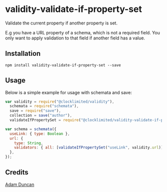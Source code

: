 # validity-validate-if-property-set

Validate the current property if another property is set.

E.g you have a URL property of a schema, which is not a required field.
You only want to apply validation to that field if another field has a value.

## Installation

```
npm install validity-validate-if-property-set --save
```

## Usage

Below is a simple example for usage with schemata and save:

```js
var validity = require("@clocklimited/validity"),
  schemata = require("schemata"),
  save = require("save"),
  collection = save("author"),
  validateIfPropertySet = require("@clocklimited/validity-validate-if-property-set");

var schema = schemata({
  useLink: { type: Boolean },
  url: {
    type: String,
    validators: { all: [validateIfPropertySet("useLink", validity.url)] },
  },
});
```

## Credits

[Adam Duncan](https://github.com/microadam/)

